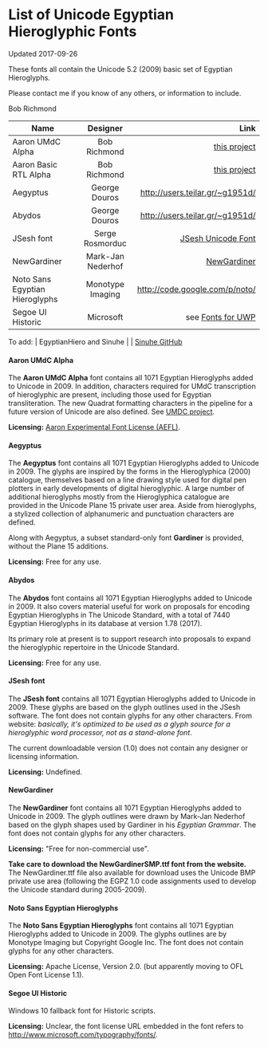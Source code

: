 # List of Unicode Egyptian Hieroglyphic Fonts
Updated 2017-09-26

These fonts all contain the Unicode 5.2 (2009) basic set of Egyptian Hieroglyphs.

Please contact me if you know of any others, or information to include.

Bob Richmond

| Name        | Designer           | Link |
| ------------- |:-------------:| -----:|
| Aaron UMdC Alpha | Bob Richmond |  [this project](https://github.com/HieroglyphsEverywhere/Fonts/tree/master/Experimental)
| Aaron Basic RTL Alpha | Bob Richmond |  [this project](https://github.com/HieroglyphsEverywhere/Fonts/tree/master/Experimental)
| Aegyptus | George Douros | http://users.teilar.gr/~g1951d/
| Abydos | George Douros | http://users.teilar.gr/~g1951d/
| JSesh font | Serge Rosmorduc | [JSesh Unicode Font](http://jsesh.qenherkhopeshef.org/fr/varia/unicodehieroglyphicfont)
| NewGardiner | Mark-Jan Nederhof | [NewGardiner](https://mjn.host.cs.st-andrews.ac.uk/egyptian/fonts/newgardiner.html)
| Noto Sans Egyptian Hieroglyphs | Monotype Imaging | http://code.google.com/p/noto/ |
| Segoe UI Historic | Microsoft | see [Fonts for UWP](https://docs.microsoft.com/en-us/windows/uwp/style/fonts)

To add: 
| EgyptianHiero and Sinuhe | | [Sinuhe GitHub](https://github.com/somiyagawa/SINUHE-the-Hierotyper)

#### Aaron UMdC Alpha

The **Aaron UMdC Alpha** font contains all 1071 Egyptian Hieroglyphs added to Unicode in 2009. In addition, characters required
for UMdC transcription of hieroglyphic are present,  including those used for Egyptian transliteration.
The new Quadrat formatting characters in the pipeline for a future version of
Unicode are also defined. See [UMDC project](https://github.com/HieroglyphsEverywhere/UMdC).

**Licensing:** [Aaron Experimental Font License (AEFL)](https://github.com/HieroglyphsEverywhere/Fonts/blob/master/Experimental/LICENSE.md).

#### Aegyptus

The **Aegyptus** font contains all 1071 Egyptian Hieroglyphs added to Unicode in 2009. 
The glyphs are inspired by the forms in the Hieroglyphica (2000) catalogue, themselves 
based on a line drawing style used for digital pen plotters in early developments
of digital hieroglyphic. A large number of additional hieroglyphs mostly from the Hieroglyphica catalogue are
provided in the Unicode Plane 15 private user area. Aside from hieroglyphs, a stylized collection of alphanumeric and punctuation characters are defined.

Along with Aegyptus, a subset standard-only font **Gardiner** is provided, without the Plane 15 additions.


**Licensing:** Free for any use.


#### Abydos

The **Abydos** font contains all 1071 Egyptian Hieroglyphs added to Unicode in 2009.
It also covers material useful for work on proposals for encoding Egyptian Hieroglyphs in The Unicode Standard, with a total of
 7440 Egyptian Hieroglyphs in its database at version 1.78 (2017).

Its primary role at present is to support research into proposals to expand 
the hieroglyphic repertoire in the Unicode Standard.
 
**Licensing:** Free for any use.

#### JSesh font

The **JSesh font** contains all 1071 Egyptian Hieroglyphs added to Unicode in 2009. These glyphs are
based on the glyph outlines used in the JSesh software. The font
does not contain glyphs for any other characters. From website:
 *basically, it's optimized to be used as a glyph source for a hieroglyphic word processor, not as a stand-alone font*.

The current downloadable version (1.0) does not contain any designer or licensing  information.

**Licensing:** Undefined.

#### NewGardiner

The **NewGardiner** font contains all 1071 Egyptian Hieroglyphs added to Unicode in 2009. 
The glyph outlines were drawn by Mark-Jan Nederhof based on the glyph shapes used by Gardiner in his *Egyptian Grammar*.
The font does not contain glyphs for any other characters. 

**Licensing:** "Free for non-commercial use".

**Take care to download the NewGardinerSMP.ttf font from the website.** The NewGardiner.ttf file also available for download
uses the Unicode BMP private use area (following the EGPZ 1.0 code assignments used to develop the Unicode standard during 2005-2009).



#### Noto Sans Egyptian Hieroglyphs

The **Noto Sans Egyptian Hieroglyphs** font contains all 1071 Egyptian Hieroglyphs added to Unicode in 2009. 
The glyphs outlines are by Monotype Imaging but Copyright Google Inc. The font does not contain glyphs for any other characters.

**Licensing:** Apache License, Version 2.0. (but apparently moving to OFL Open Font License 1.1).



#### Segoe UI Historic

Windows 10 fallback font for Historic scripts. 

**Licensing:**  Unclear, the font license URL embedded in the font refers to http://www.microsoft.com/typography/fonts/.


